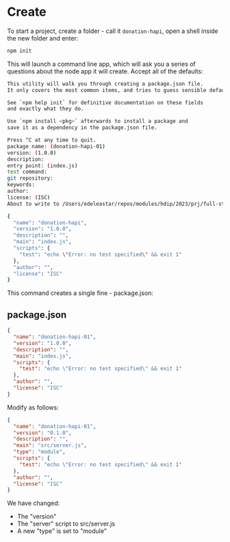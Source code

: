 # Create

To start a project, create a folder - call it `donation-hapi`, open a shell inside the new folder and enter:

~~~bash
npm init
~~~

This will launch a command line app, which will ask you a series of questions about the node app it will create. Accept all of the defaults:

~~~bash
This utility will walk you through creating a package.json file.
It only covers the most common items, and tries to guess sensible defaults.

See `npm help init` for definitive documentation on these fields
and exactly what they do.

Use `npm install <pkg>` afterwards to install a package and
save it as a dependency in the package.json file.

Press ^C at any time to quit.
package name: (donation-hapi-01)
version: (1.0.0)
description:
entry point: (index.js)
test command:
git repository:
keywords:
author:
license: (ISC)
About to write to /Users/edeleastar/repos/modules/hdip/2023/prj/full-stack/donation-hapi-2024/donation-hapi-01/package.json:

{
  "name": "donation-hapi",
  "version": "1.0.0",
  "description": "",
  "main": "index.js",
  "scripts": {
    "test": "echo \"Error: no test specified\" && exit 1"
  },
  "author": "",
  "license": "ISC"
} 
~~~

This command creates a single fine - package.json:

## package.json

~~~json
{
  "name": "donation-hapi-01",
  "version": "1.0.0",
  "description": "",
  "main": "index.js",
  "scripts": {
    "test": "echo \"Error: no test specified\" && exit 1"
  },
  "author": "",
  "license": "ISC"
}
~~~

Modify as follows:

~~~json
{
  "name": "donation-hapi-01",
  "version": "0.1.0",
  "description": "",
  "main": "src/server.js",
  "type": "module",
  "scripts": {
    "test": "echo \"Error: no test specified\" && exit 1"
  },
  "author": "",
  "license": "ISC"
}
~~~

We have changed:

- The "version" 
- The "server" script to src/server.js
- A new "type" is set to "module"
